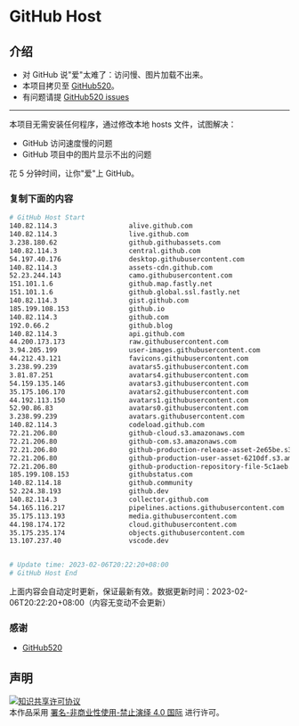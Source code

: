 # GitHub Host
## 介绍
- 对 GitHub 说"爱"太难了：访问慢、图片加载不出来。
- 本项目拷贝至 [GitHub520](https://github.com/521xueweihan/GitHub520)。
- 有问题请提 [GitHub520 issues](https://github.com/521xueweihan/GitHub520/issues/new)

---

本项目无需安装任何程序，通过修改本地 hosts 文件，试图解决：
- GitHub 访问速度慢的问题
- GitHub 项目中的图片显示不出的问题

花 5 分钟时间，让你"爱"上 GitHub。

### 复制下面的内容
```bash
# GitHub Host Start
140.82.114.3                  alive.github.com
140.82.114.3                  live.github.com
3.238.180.62                  github.githubassets.com
140.82.114.3                  central.github.com
54.197.40.176                 desktop.githubusercontent.com
140.82.114.3                  assets-cdn.github.com
52.23.244.143                 camo.githubusercontent.com
151.101.1.6                   github.map.fastly.net
151.101.1.6                   github.global.ssl.fastly.net
140.82.114.3                  gist.github.com
185.199.108.153               github.io
140.82.114.3                  github.com
192.0.66.2                    github.blog
140.82.114.3                  api.github.com
44.200.173.173                raw.githubusercontent.com
3.94.205.199                  user-images.githubusercontent.com
44.212.43.121                 favicons.githubusercontent.com
3.238.99.239                  avatars5.githubusercontent.com
3.81.87.251                   avatars4.githubusercontent.com
54.159.135.146                avatars3.githubusercontent.com
35.175.106.170                avatars2.githubusercontent.com
44.192.113.150                avatars1.githubusercontent.com
52.90.86.83                   avatars0.githubusercontent.com
3.238.99.239                  avatars.githubusercontent.com
140.82.114.3                  codeload.github.com
72.21.206.80                  github-cloud.s3.amazonaws.com
72.21.206.80                  github-com.s3.amazonaws.com
72.21.206.80                  github-production-release-asset-2e65be.s3.amazonaws.com
72.21.206.80                  github-production-user-asset-6210df.s3.amazonaws.com
72.21.206.80                  github-production-repository-file-5c1aeb.s3.amazonaws.com
185.199.108.153               githubstatus.com
140.82.114.18                 github.community
52.224.38.193                 github.dev
140.82.114.3                  collector.github.com
54.165.116.217                pipelines.actions.githubusercontent.com
35.175.113.193                media.githubusercontent.com
44.198.174.172                cloud.githubusercontent.com
35.175.235.174                objects.githubusercontent.com
13.107.237.40                 vscode.dev


# Update time: 2023-02-06T20:22:20+08:00
# GitHub Host End

```
上面内容会自动定时更新，保证最新有效。数据更新时间：2023-02-06T20:22:20+08:00（内容无变动不会更新）

### 感谢

- [GitHub520](https://github.com/521xueweihan/GitHub520)

## 声明
<a rel="license" href="https://creativecommons.org/licenses/by-nc-nd/4.0/deed.zh"><img alt="知识共享许可协议" style="border-width: 0" src="https://licensebuttons.net/l/by-nc-nd/4.0/88x31.png"></a><br>本作品采用 <a rel="license" href="https://creativecommons.org/licenses/by-nc-nd/4.0/deed.zh">署名-非商业性使用-禁止演绎 4.0 国际</a> 进行许可。